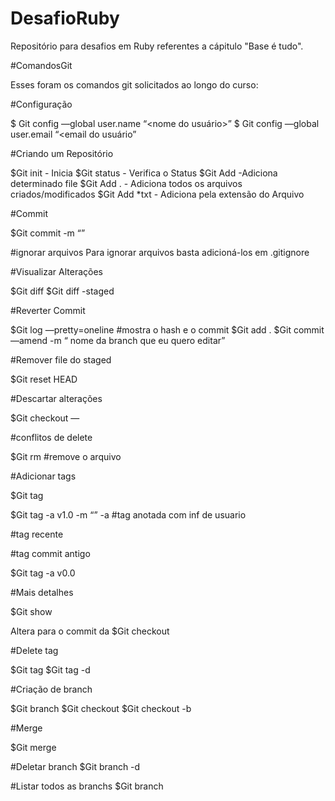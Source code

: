 # DesafioRuby
Repositório para desafios em Ruby referentes a cápitulo "Base é tudo".



#ComandosGit

Esses foram os comandos git solicitados ao longo do curso: 

#Configuração

$ Git config —global user.name “<nome do usuário>”
$ Git config —global user.email “<email do usuário”


#Criando um Repositório

$Git init - Inicia 
$Git status - Verifica o Status 
$Git Add <file> -Adiciona determinado file 
$Git Add . - Adiciona todos os arquivos criados/modificados
$Git Add *txt - Adiciona pela extensão do Arquivo

#Commit
  
$Git commit -m “”

#ignorar arquivos
  Para ignorar arquivos basta adicioná-los em  .gitignore
  

#Visualizar Alterações
  
$Git diff 
$Git diff  -staged

#Reverter Commit
  
$Git log —pretty=oneline #mostra o hash e o commit
$Git add .
$Git commit —amend -m “ nome da branch que eu quero editar”

#Remover file do staged

$Git reset HEAD <file> 

#Descartar alterações

$Git checkout — <file> 
  

#conflitos de delete

$Git rm <file> #remove o arquivo


#Adicionar tags

$Git tag

$Git tag -a v1.0 -m “”
-a #tag anotada com inf de usuario

#tag recente


#tag commit antigo 

$Git tag -a v0.0 <hash> 

#Mais detalhes 

$Git show <tag>


Altera para o commit da <tag> 
$Git checkout <tag>

#Delete tag

$Git tag
$Git tag -d <tag> 


#Criação de branch

$Git branch <nome>
$Git checkout <nome b>
$Git checkout -b <nome> 

#Merge 

$Git merge <nomeB>

#Deletar branch
$Git branch -d <nomeB>

#Listar todos as branchs 
$Git branch

